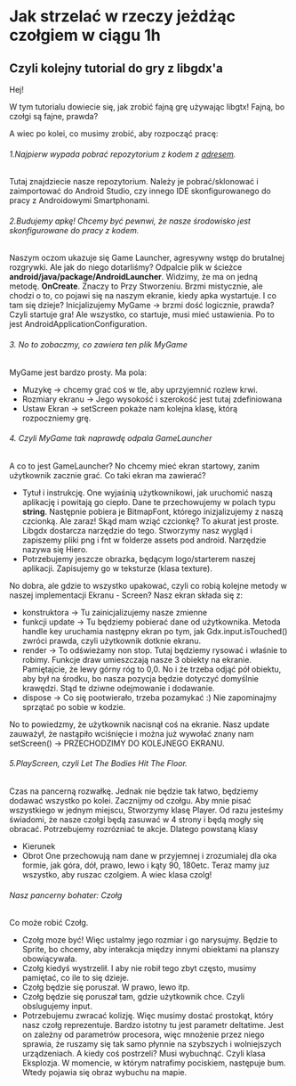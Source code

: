 # Jak strzelać w rzeczy jeżdżąc czołgiem w ciągu 1h
## Czyli kolejny tutorial do gry z libgdx'a

Hej! 

W tym tutorialu dowiecie się, jak zrobić fajną grę używając libgtx! Fajną, bo czołgi są fajne, prawda?

A wiec po kolei, co musimy zrobić, aby rozpocząć pracę:

###### 1.Najpierw wypada pobrać repozytorium z kodem z [adresem](https://github.com/gaijinx/hackaton).
Tutaj znajdziecie nasze repozytorium. Należy je pobrać/sklonować i zaimportować do Android Studio, 
czy innego IDE skonfigurowanego do pracy z Androidowymi Smartphonami.
###### 2.Budujemy apkę! Chcemy być pewnwi, że nasze środowisko jest skonfigurowane do pracy z kodem.
Naszym oczom ukazuje się Game Launcher, agresywny wstęp do brutalnej rozgrywki. Ale jak do niego dotarliśmy? 
Odpalcie plik w ścieżce **android/java/package/AndroidLauncher**. Widzimy, że ma on jedną metodę. **OnCreate**. 
Znaczy to Przy Stworzeniu. Brzmi mistycznie, ale chodzi o to, co pojawi się na naszym ekranie, kiedy apka wystartuje. I co tam się dzieje? Inicjalizujemy MyGame -> brzmi dość logicznie, prawda? Czyli startuje gra! Ale wszystko, co startuje, musi mieć ustawienia. Po to jest AndroidApplicationConfiguration.
###### 3. No to zobaczmy, co zawiera ten plik MyGame
MyGame jest bardzo prosty. Ma pola:
- Muzykę -> chcemy grać coś w tle, aby uprzyjemnić rozlew krwi.
- Rozmiary ekranu -> Jego wysokość i szerokość jest tutaj zdefiniowana
- Ustaw Ekran -> setScreen pokaże nam kolejna klasę, którą rozpoczniemy grę.
###### 4. Czyli MyGame tak naprawdę odpala GameLauncher
A co to jest GameLauncher?
No chcemy mieć ekran startowy, zanim użytkownik zacznie grać. Co taki ekran ma zawierać?
- Tytuł i instrukcję. One wyjaśnią użytkownikowi, jak uruchomić naszą aplikację i powitają go ciepło. Dane te przechowujemy w polach typu **string**. Następnie pobiera je BitmapFont, którego inizjalizujemy z naszą czcionką. Ale zaraz! Skąd mam wziąć czcionkę? To akurat jest proste. Libgdx dostarcza narzędzie do tego. Stworzymy nasz wygląd i zapiszemy pliki png i fnt w folderze assets pod android. Narzędzie nazywa się Hiero.
- Potrzebujemy jeszcze obrazka, będącym logo/starterem naszej aplikacji. Zapisujemy go w teksturze (klasa texture). 

No dobra, ale gdzie to wszystko upakować, czyli co robią kolejne metody w naszej implementacji Ekranu - Screen?
Nasz ekran składa się z:
- konstruktora -> Tu zainicjalizujemy nasze zmienne
- funkcji update -> Tu będziemy pobierać dane od użytkownika. Metoda handle key uruchamia następny ekran po tym, jak Gdx.input.isTouched() zwróci prawda, czyli użytkownik dotknie ekranu.
- render -> To odświeżamy non stop. Tutaj będziemy rysować i właśnie to robimy. Funkcje draw umieszczają nasze 3 obiekty na ekranie. Pamiętajcie, że lewy górny róg to 0,0. No i że trzeba odjąć pół obiektu, aby był na środku, bo nasza pozycja będzie dotyczyć domyślnie krawędzi. Stąd te dziwne odejmowanie i dodawanie.
- dispose -> Co się pootwierało, trzeba pozamykać :) Nie zapominajmy sprzątać po sobie w kodzie. 

No to powiedzmy, że użytkownik nacisnął coś na ekranie. Nasz update zauważył, że nastąpiło wciśnięcie i można już wywołać znany nam setScreen() -> PRZECHODZIMY DO KOLEJNEGO EKRANU. 

###### 5.PlayScreen, czyli Let The Bodies Hit The Floor.
Czas na pancerną rozwałkę. Jednak nie będzie tak łatwo, będziemy dodawać wszystko po kolei. Zacznijmy od czołgu. Aby mnie pisać wszystkiego w jednym miejscu, Stworzymy klasę Player. Od razu jesteśmy świadomi, że nasze czołgi będą zasuwać w 4 strony i będą mogły się obracać. Potrzebujemy rozrózniać te akcje. Dlatego powstaną klasy 
- Kierunek 
- Obrot
One przechowują nam dane w przyjemnej i zrozumialej dla oka formie, jak góra, dół, prawo, lewo i kąty 90, 180etc.
Teraz mamy juz wszystko, aby ruszac czolgiem. A wiec klasa czolg!

###### Nasz pancerny bohater: Czołg

Co może robić Czołg.

- Czołg moze być! Więc ustalmy jego rozmiar i go narysujmy. Będzie to Sprite, bo chcemy, aby interakcja między innymi obiektami na planszy obowiącywała.
- Czołg kiedyś wystrzelił. I aby nie robił tego zbyt często, musimy pamiętać, co ile to się dzieje.
- Czołg będzie się poruszał. W prawo, lewo itp. 
- Czołg będzie się poruszał tam, gdzie użytkownik chce. Czyli obslugujemy input.
- Potrzebujemu zwracać kolizję. Więc musimy dostać prostokąt, który nasz czołg reprezentuje.
Bardzo istotny tu jest parametr deltatime. Jest on zależny od parametrów procesora, więc mnożenie przez niego sprawia, że ruszamy się tak samo płynnie na szybszych i wolniejszych urządzeniach. A kiedy coś postrzeli? Musi wybuchnąć. Czyli klasa Eksplozja. W momencie, w którym natrafimy pociskiem, następuje bum. Wtedy pojawia się obraz wybuchu na mapie.

